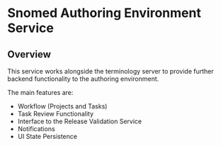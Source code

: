 Snomed Authoring Environment Service
====================================

Overview
-------
This service works alongside the terminology server to provide further backend functionality to the authoring environment.

The main features are:
+ Workflow (Projects and Tasks)
+ Task Review Functionality
+ Interface to the Release Validation Service
+ Notifications
+ UI State Persistence
